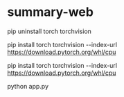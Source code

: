 # summary-web

pip uninstall torch torchvision

pip install torch torchvision --index-url https://download.pytorch.org/whl/cpu

pip install torch torchvision --index-url https://download.pytorch.org/whl/cpu

python app.py

